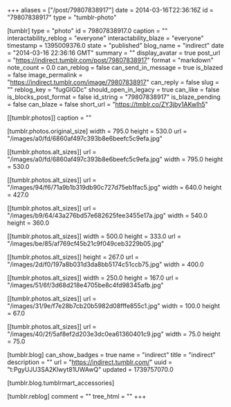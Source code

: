 +++
aliases = ["/post/79807838917"]
date = 2014-03-16T22:36:16Z
id = "79807838917"
type = "tumblr-photo"

[tumblr]
type = "photo"
id = 79807838917.0
caption = ""
interactability_reblog = "everyone"
interactability_blaze = "everyone"
timestamp = 1395009376.0
state = "published"
blog_name = "indirect"
date = "2014-03-16 22:36:16 GMT"
summary = ""
display_avatar = true
post_url = "https://indirect.tumblr.com/post/79807838917"
format = "markdown"
note_count = 0.0
can_reblog = false
can_send_in_message = true
is_blazed = false
image_permalink = "https://indirect.tumblr.com/image/79807838917"
can_reply = false
slug = ""
reblog_key = "fugGIGDc"
should_open_in_legacy = true
can_like = false
is_blocks_post_format = false
id_string = "79807838917"
is_blaze_pending = false
can_blaze = false
short_url = "https://tmblr.co/ZY3jby1AKwlh5"

[[tumblr.photos]]
caption = ""

[tumblr.photos.original_size]
width = 795.0
height = 530.0
url = "/images/a0/fd/6860af497c393b8e6beefc5c9efa.jpg"

[[tumblr.photos.alt_sizes]]
url = "/images/a0/fd/6860af497c393b8e6beefc5c9efa.jpg"
width = 795.0
height = 530.0

[[tumblr.photos.alt_sizes]]
url = "/images/94/f6/71a9b1b319db90c727d75eb1fac5.jpg"
width = 640.0
height = 427.0

[[tumblr.photos.alt_sizes]]
url = "/images/b9/64/43a276bd57e682625fee3455e17a.jpg"
width = 540.0
height = 360.0

[[tumblr.photos.alt_sizes]]
width = 500.0
height = 333.0
url = "/images/be/85/af769cf45b21c9f049ceb3229b05.jpg"

[[tumblr.photos.alt_sizes]]
height = 267.0
url = "/images/2d/f0/197a8b031d3da8bb5174c51ccb75.jpg"
width = 400.0

[[tumblr.photos.alt_sizes]]
width = 250.0
height = 167.0
url = "/images/51/6f/3d68d218e4705be8c4fd98345afb.jpg"

[[tumblr.photos.alt_sizes]]
url = "/images/31/9e/f7e28b7cb20b5982d08fffe855c1.jpg"
width = 100.0
height = 67.0

[[tumblr.photos.alt_sizes]]
url = "/images/40/2f/5af8ef2d203e3dc0ea61360401c9.jpg"
width = 75.0
height = 75.0

[tumblr.blog]
can_show_badges = true
name = "indirect"
title = "indirect"
description = ""
url = "https://indirect.tumblr.com/"
uuid = "t:PgyUJU3SA2Klwyt81UWAwQ"
updated = 1739757070.0

[tumblr.blog.tumblrmart_accessories]

[tumblr.reblog]
comment = ""
tree_html = ""
+++
